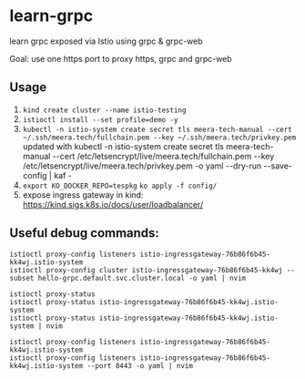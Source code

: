# learn-grpc

learn grpc exposed via Istio using grpc & grpc-web

Goal: use one https port to proxy https, grpc and grpc-web

## Usage

1. `kind create cluster --name istio-testing`
2. `istioctl install --set profile=demo -y`
5. `kubectl -n istio-system create secret tls meera-tech-manual --cert ~/.ssh/meera.tech/fullchain.pem --key ~/.ssh/meera.tech/privkey.pem`
	updated with kubectl -n istio-system create secret tls meera-tech-manual --cert /etc/letsencrypt/live/meera.tech/fullchain.pem --key /etc/letsencrypt/live/meera.tech/privkey.pem -o yaml --dry-run --save-config | kaf -
3. `export KO_DOCKER_REPO=tespkg` `ko apply -f config/`
4. expose ingress gateway in kind: https://kind.sigs.k8s.io/docs/user/loadbalancer/


## Useful debug commands:


```
istioctl proxy-config listeners istio-ingressgateway-76b86f6b45-kk4wj.istio-system
istioctl proxy-config cluster istio-ingressgateway-76b86f6b45-kk4wj --subset hello-grpc.default.svc.cluster.local -o yaml | nvim

istioctl proxy-status
istioctl proxy-status istio-ingressgateway-76b86f6b45-kk4wj.istio-system
istioctl proxy-status istio-ingressgateway-76b86f6b45-kk4wj.istio-system | nvim

istioctl proxy-config listeners istio-ingressgateway-76b86f6b45-kk4wj.istio-system
istioctl proxy-config listeners istio-ingressgateway-76b86f6b45-kk4wj.istio-system --port 8443 -o yaml | nvim
```
